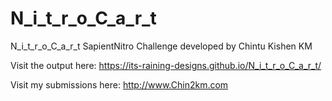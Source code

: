# N_i_t_r_o_C_a_r_t

N_i_t_r_o_C_a_r_t SapientNitro Challenge developed by Chintu Kishen KM


Visit the output here: https://its-raining-designs.github.io/N_i_t_r_o_C_a_r_t/

Visit my submissions here: http://www.Chin2km.com
